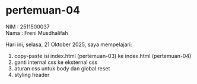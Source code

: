 # pertemuan-04

NIM : 2511500037<br>
Nama : Freni Musdhalifah<br> 

Hari ini, selasa, 21 Oktober 2025, saya mempelajari:
<ol>
  <li>copy-paste isi index.html (pertemuan-03) ke index.html (pertemuan-04)</li>
  <li>ganti internal css ke eksternal css</li>
  <li>aturan css untuk body dan global reset</li>
  <li>styling header</li>
  </ol>